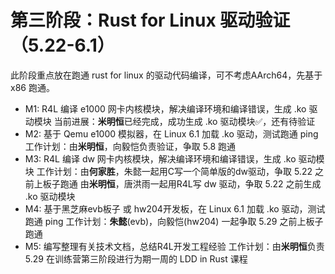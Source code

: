 # 第三阶段：Rust for Linux 驱动验证（5.22-6.1）

此阶段重点放在跑通 rust for linux 的驱动代码编译，可不考虑AArch64，先基于 x86 跑通。

- M1: R4L 编译 e1000 网卡内核模块，解决编译环境和编译错误，生成 .ko 驱动模块
  当前进展：**米明恒**已经完成，成功生成 .ko 驱动模块✅，还有待验证
- M2: 基于 Qemu e1000 模拟器，在 Linux 6.1 加载  .ko 驱动，测试跑通 ping
  工作计划：由**米明恒**，向毅恺负责验证，争取 5.8 跑通
- M3: R4L 编译 dw 网卡内核模块，解决编译环境和编译错误，生成 .ko 驱动模块
  工作计划：由**何家胜**，朱懿一起用C写一个简单版的dw驱动，争取 5.22 之前上板子跑通
  由**米明恒**，唐洪雨一起用R4L写 dw 驱动，争取 5.22 之前生成 .ko 驱动模块
- M4: 基于黑芝麻evb板子 或 hw204开发板，在 Linux 6.1 加载  .ko 驱动，测试跑通 ping
  工作计划：**朱懿**(evb)，向毅恺(hw204) 一起争取 5.29 之前上板子跑通
- M5: 编写整理有关技术文档，总结R4L开发工程经验
  工作计划：由**米明恒**负责 5.29 在训练营第三阶段进行为期一周的 LDD in Rust 课程
